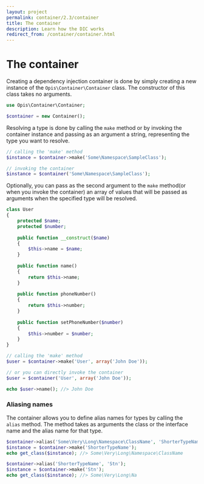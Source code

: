 ```yaml
---
layout: project
permalink: container/2.3/container
title: The container
description: Learn how the DIC works
redirect_from: /container/container.html
---
```

# The container

Creating a dependency injection container is done by simply creating a new instance of the `Opis\Container\Container` class. 
The constructor of this class takes no arguments.

```php
use Opis\Container\Container;

$container = new Container();
```

Resolving a type is done by calling the `make` method or by invoking the container instance and passing as 
an argument a string, representing the type you want to resolve.

```php
// calling the 'make' method
$instance = $container->make('Some\Namespace\SampleClass');

// invoking the container
$instance = $container('Some\Namespace\SampleClass');
```

Optionally, you can pass as the second argument to the `make` method(or when you invoke the container) 
an array of values that will be passed as arguments when the specified type will be resolved. 

```php
class User
{
    protected $name;
    protected $number;
    
    public function __construct($name)
    {
        $this->name = $name;
    }
    
    public function name()
    {
        return $this->name;
    }
    
    public function phoneNumber()
    {
        return $this->number;
    }
    
    public function setPhoneNumber($number)
    {
        $this->number = $number;
    }
}

// calling the 'make' method
$user = $container->make('User', array('John Doe'));

// or you can directly invoke the container
$user = $container('User', array('John Doe'));

echo $user->name(); //> John Doe
```

### Aliasing names

The container allows you to define alias names for types by calling the `alias` method. 
The method takes as arguments the class or the interface name and the alias name for that type.

```php
$container->alias('Some\Very\Long\Namespace\ClassName', 'ShorterTypeName');
$instance = $container->make('ShorterTypeName');
echo get_class($instance); //> Some\Very\Long\Namespace\ClassName

$container->alias('ShorterTypeName', 'Stn');
$instance = $container->make('Stn');
echo get_class($instance); //> Some\Very\Long\Na
```
